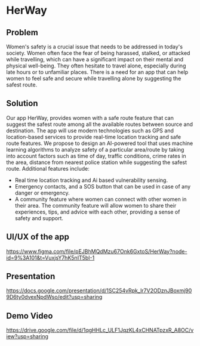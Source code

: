 # HerWay
## Problem
Women's safety is a crucial issue that needs to be addressed in today's society. Women often face the fear of being harassed, stalked, or attacked while travelling, which can have a significant impact on their mental and physical well-being. They often hesitate to travel alone, especially during late hours or to unfamiliar places. There is a need for an app that can help women to feel safe and secure while travelling alone by suggesting the safest route.
## Solution
Our app HerWay, provides women with a safe route feature that can suggest the safest route among all the available routes between source and destination. The app will use modern technologies such as GPS and location-based services to provide real-time location tracking and safe route features.
We propose to design an AI-powered tool that uses machine learning algorithms to analyze safety of a particular area/route by taking into account factors such as time of day, traffic conditions, crime rates in the area, distance from nearest police station while suggesting the safest route. Additional features include:
* Real time location tracking and Ai based vulnerability sensing.
* Emergency contacts, and a SOS button that can be used in case of any danger or emergency.
* A community feature where women can connect with other women in their area. The community feature will allow women to share their experiences, tips, and advice with each other, providing a sense of safety and support.
## UI/UX of the app
https://www.figma.com/file/pEJBhMQdMzu67Onk6GxtoS/HerWay?node-id=9%3A101&t=VuxjsY7hK5nIT5bI-1
## Presentation
https://docs.google.com/presentation/d/1SC254vRpk_lr7V2ODznJBoxmj909D6ty0dvexNpdWso/edit?usp=sharing
## Demo Video
https://drive.google.com/file/d/1qgHHLc_ULF1JqzKL4xCHNATpzxR_A8OC/view?usp=sharing

